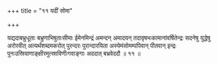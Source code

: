 +++
title = "११ यदीं सोमा"

+++

यद्यदाबभ्रुधूताः बभ्रुणाभिषुताःसीमाः ईमेनमिन्द्रं अमन्दन् अमादयन् तदावृषभःकामानांवर्षितेन्द्रः सदनेषु युद्धेषु अरोरवीत् अत्यर्थंशब्दमकरोत् पुरन्दरः पुरान्दारयिता अस्येमंसोमम्पपिवान् पीतवान् इन्द्रः पुनःउस्रियाणाङ्क्षीरमुत्स्राविणीःगवाङ्गाः अददात् बभ्रवेददौ ॥ ११ ॥